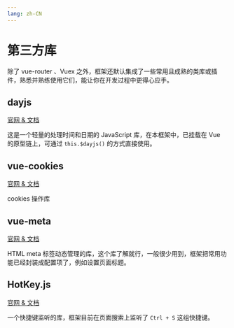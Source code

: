 ```yaml
---
lang: zh-CN
---
```


# 第三方库

除了 vue-router 、Vuex 之外，框架还默认集成了一些常用且成熟的类库或插件，熟悉并熟练使用它们，能让你在开发过程中更得心应手。

## dayjs

[官网 & 文档](https://day.js.org/zh-CN/)

这是一个轻量的处理时间和日期的 JavaScript 库，在本框架中，已挂载在 Vue 的原型链上，可通过 `this.$dayjs()` 的方式直接使用。

## vue-cookies

[官网 & 文档](https://github.com/cmp-cc/vue-cookies)

cookies 操作库

## vue-meta

[官网 & 文档](https://github.com/nuxt/vue-meta)

HTML meta 标签动态管理的库，这个库了解就行，一般很少用到，框架把常用功能已经封装成配置项了，例如设置页面标题。

## HotKey.js

[官网 & 文档](https://wangchujiang.com/hotkeys/)

一个快捷键监听的库，框架目前在页面搜索上监听了 `Ctrl + S` 这组快捷键。
